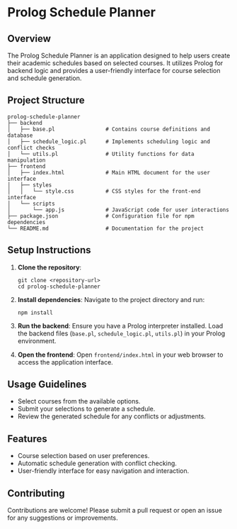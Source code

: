 # Prolog Schedule Planner

## Overview
The Prolog Schedule Planner is an application designed to help users create their academic schedules based on selected courses. It utilizes Prolog for backend logic and provides a user-friendly interface for course selection and schedule generation.

## Project Structure
```
prolog-schedule-planner
├── backend
│   ├── base.pl                # Contains course definitions and database
│   ├── schedule_logic.pl      # Implements scheduling logic and conflict checks
│   └── utils.pl               # Utility functions for data manipulation
├── frontend
│   ├── index.html             # Main HTML document for the user interface
│   ├── styles
│   │   └── style.css          # CSS styles for the front-end interface
│   └── scripts
│       └── app.js             # JavaScript code for user interactions
├── package.json               # Configuration file for npm dependencies
└── README.md                  # Documentation for the project
```

## Setup Instructions
1. **Clone the repository**:
   ```
   git clone <repository-url>
   cd prolog-schedule-planner
   ```

2. **Install dependencies**:
   Navigate to the project directory and run:
   ```
   npm install
   ```

3. **Run the backend**:
   Ensure you have a Prolog interpreter installed. Load the backend files (`base.pl`, `schedule_logic.pl`, `utils.pl`) in your Prolog environment.

4. **Open the frontend**:
   Open `frontend/index.html` in your web browser to access the application interface.

## Usage Guidelines
- Select courses from the available options.
- Submit your selections to generate a schedule.
- Review the generated schedule for any conflicts or adjustments.

## Features
- Course selection based on user preferences.
- Automatic schedule generation with conflict checking.
- User-friendly interface for easy navigation and interaction.

## Contributing
Contributions are welcome! Please submit a pull request or open an issue for any suggestions or improvements.